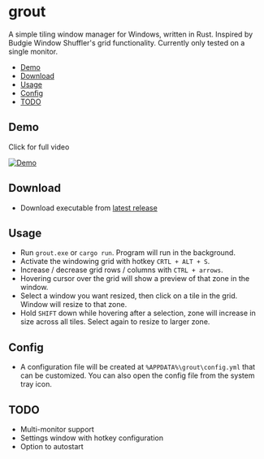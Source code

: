 # grout

A simple tiling window manager for Windows, written in Rust. Inspired by Budgie Window Shuffler's grid functionality. Currently only tested on a single monitor.

- [Demo](#demo)
- [Download](#download)
- [Usage](#usage)
- [Config](#config)
- [TODO](#todo)

## Demo

Click for full video

[![Demo](https://i.imgur.com/bErviBc.gif)](https://i.imgur.com/ugPMvlA.mp4)


## Download

- Download executable from [latest release](https://github.com/tarkah/grout/releases/latest)


## Usage

- Run `grout.exe` or `cargo run`. Program will run in the background.
- Activate the windowing grid with hotkey `CRTL + ALT + S`.
- Increase / decrease grid rows / columns with `CTRL + arrows`.
- Hovering cursor over the grid will show a preview of that zone in the window.
- Select a window you want resized, then click on a tile in the grid. Window will resize to that zone.
- Hold `SHIFT` down while hovering after a selection, zone will increase in size across all tiles. Select again to resize to larger zone.

## Config

- A configuration file will be created at `%APPDATA%\grout\config.yml` that can be customized. You can also open the config file from the system tray icon.

## TODO

- Multi-monitor support
- Settings window with hotkey configuration
- Option to autostart